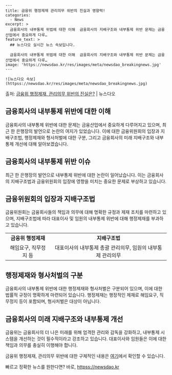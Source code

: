     ---
    title: 금융위 행정제재 관리의무 위반의 진실과 영향력!
    categories:
      - News
    excerpt: >
      금융회사의 내부통제 위법에 대한 이해  금융회사의 지배구조와 내부통제 위반 문제는 금융산업에서 중요하게 다루…
    feature_text: >
      ## 뉴스다오 실시간 뉴스 속보입니다.
    
      금융회사의 내부통제 위법에 대한 이해  금융회사의 지배구조와 내부통제 위반 문제는 금융산업에서 중요하게 다루…
    image: 'https://newsdao.kr/res/images/meta/newsdao_breakingnews.jpg'
    ---
    
    ![뉴스다오 속보](httpss://newsdao.kr/res/images/meta/newsdao_breakingnews.jpg)

<p>출처: <a href="httpss://newsdao.kr/4589" rel="dofollow">금융위 행정제재, 관리의무 위반의 진실은?</a> | 뉴스다오</p>

<h2 data-ke-size="size26">금융회사의 내부통제 위반에 대한 이해</h2>
<p data-ke-size="size16">금융회사의 내부통제 위반에 대한 문제는 금융산업에서 중요하게 다루어지고 있으며, 최근 한 은행장의 발언으로 논란의 여지가 있었습니다. 이에 대한 금융위원회의 입장과 지배구조법, 행정제재와 형사처벌에 대한 구분, 그리고 금융회사의 미래 지배구조와 내부통제 개선에 대해 알아보겠습니다.</p>

<h2 data-ke-size="size26">금융회사의 내부통제 위반 이슈</h2>
<p data-ke-size="size16">최근 한 은행장의 발언으로 내부통제 위반에 대한 논란이 일어났습니다. 이는 금융회사의 지배구조법과 금융위원회의 입장에 영향을 미치는 중요한 문제로 부상하고 있습니다.</p>

<h2 data-ke-size="size26">금융위원회의 입장과 지배구조법</h2>
<p data-ke-size="size16">금융위원회는 금융회사들의 책임과 의무에 대해 명확한 규정과 제재 조치를 마련하고 있으며, 지배구조법에 따라 대표이사 및 임원의 내부통제 위반에 대해 행정제재를 부과하고 있습니다.</p>

<table>
    <tr>
        <td style="text-align: center; height: 17px;"><b>금융위 행정제재</b></td>
        <td style="text-align: center; height: 17px;"><b>지배구조법</b></td>
    </tr>
    <tr>
        <td style="text-align: center; height: 17px;">해임요구, 직무정지 등</td>
        <td style="text-align: center; height: 17px;">대표이사의 내부통제 총괄 관리의무, 임원의 내부통제 관리의무</td>
    </tr>
</table>

<h2 data-ke-size="size26">행정제재와 형사처벌의 구분</h2>
<p data-ke-size="size16">금융회사의 내부통제 위반에 대한 행정제재와 형사처벌은 구분되어 있으며, 이에 대한 법률적 규정이 명확하게 마련되어 있습니다. 행정제재는 행정적인 제재로 해임요구, 직무정지 등이 포함되며, 형사처벌은 대상이 아닙니다.</p>

<h2 data-ke-size="size26">금융회사의 미래 지배구조와 내부통제 개선</h2>
<p data-ke-size="size16">금융위는 금융회사의 더 나은 미래를 위해 엄격한 관리와 감독을 강화하고, 내부통제 시스템을 개선하는 것이 필수적이라고 강조하고 있습니다. 대표이사와 임원들은 이에 대한 책임과 의무를 충실히 이행해야 합니다.</p>

<p data-ke-size="size16">금융위 행정제재, 관리의무 위반에 대한 구체적인 내용은 <a href="httpss://newsdao.kr/4589">여기</a>에서 확인할 수 있습니다.</p> 

빠르고 정확한 뉴스를 원한다면? 바로, <a href="httpss://newsdao.kr" rel="dofollow">httpss://newsdao.kr</a>


    